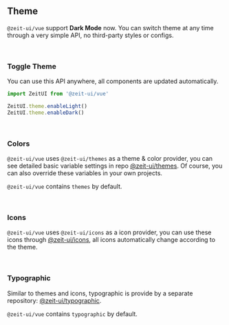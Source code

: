 ## Theme

`@zeit-ui/vue` support **Dark Mode** now. You can switch theme at any time through a very simple API, 
no third-party styles or configs.

<br>

### Toggle Theme

You can use this API anywhere, all components are updated automatically.

```js
import ZeitUI from '@zeit-ui/vue'

ZeitUI.theme.enableLight()
ZeitUI.theme.enableDark()
```

<br>

### Colors

`@zeit-ui/vue` uses `@zeit-ui/themes` as a theme & color provider, you can see detailed basic variable settings in repo [@zeit-ui/themes](https://github.com/zeit-ui/themes).
Of course, you can also override these variables in your own projects.

`@zeit-ui/vue` contains `themes` by default.

<br>

### Icons

`@zeit-ui/vue` uses `@zeit-ui/icons` as a icon provider, you can use these icons through [@zeit-ui/icons](https://github.com/zeit-ui/vue-icons), 
all icons automatically change according to the theme.

<br/>

### Typographic

Similar to themes and icons, typographic is provide by a separate repository: [@zeit-ui/typographic](https://github.com/zeit-ui/typographic).

`@zeit-ui/vue` contains `typographic` by default.




